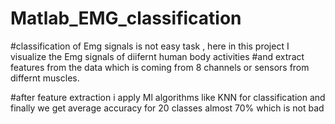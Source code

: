 # Matlab_EMG_classification
#classification of Emg signals is not easy task , here in this project I visualize the Emg signals of diifernt human body activities
#and extract features from the data which is coming from 8 channels or sensors from differnt muscles.

#after feature extraction i apply Ml algorithms like KNN for classification and finally we get average accuracy for 20 classes almost 70% which is not bad

